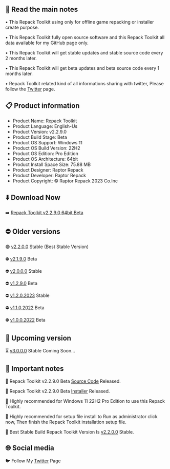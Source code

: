 📝 Read the main notes
----------------------

• This Repack Toolkit using only for offline game repacking or installer create purpose.

• This Repack Toolkit fully open source software and this Repack Toolkit all data available for my GitHub page only.

• This Repack Toolkit will get stable updates and stable source code every 2 months later.

• This Repack Toolkit will get beta updates and beta source code every 1 months later.

• Repack Toolkit related kind of all informations sharing with twitter, Please follow the [Twitter](https://www.twitter.com/raptorrepack)
 page.

📋 Product information
----------------------
- Product Name: Repack Toolkit
- Product Language: English-Us
- Product Version: v2.2.9.0
- Product Build Stage: Beta
- Product OS Support: Windows 11
- Product OS Build Version: 22H2
- Product OS Edition: Pro Edition
- Product OS Architecture: 64bit
- Product Install Space Size: 75.88 MB
- Product Designer: Raptor Repack
- Product Developer: Raptor Repack
- Product Copyright: © Raptor Repack 2023 Co.Inc

⬇️ Download Now 
---------------
➡️ [Repack Toolkit v2.2.9.0 64bit Beta](https://github.com/RaptorRepack/RepackToolkit/releases/tag/v2.2.9)

⛔ Older versions
-----------------
🟢 [v2.2.0.0](https://github.com/RaptorRepack/RepackToolkit/releases/tag/v2.2.0) Stable (Best Stable Version)

⛔ [v2.1.9.0](https://github.com/RaptorRepack/RepackToolkit/releases/tag/v2.1.9) Beta

⛔ [v2.0.0.0](https://github.com/RaptorRepack/RepackToolkit/releases/tag/v2.0.0) Stable

⛔ [v1.2.9.0](https://github.com/RaptorRepack/RepackToolkit/releases/tag/v1.2.9) Beta

⛔ [v1.2.0.2023](https://github.com/RaptorRepack/RepackToolkit/releases/tag/v1.2.0) Stable

⛔ [v1.1.0.2022](https://github.com/RaptorRepack/RepackToolkit/releases/tag/v1.1.0) Beta

⛔ [v1.0.0.2022](https://github.com/RaptorRepack/RepackToolkit/releases/tag/v1.0.0) Beta

📢 Upcoming version
-------------------
⏳ [v3.0.0.0](https://GitHub.Com/Raptorrepack/RepackToolkit) Stable Coming Soon...

📝 Important notes
------------------
🔴 Repack Toolkit v2.2.9.0 Beta [Source Code](https://github.com/RaptorRepack/RepackToolkit/tree/Toolkit/Beta%20Project/v2.2.9) Released.

🔴 Repack Toolkit v2.2.9.0 Beta [Installer](https://github.com/RaptorRepack/RepackToolkit/releases/tag/v2.2.9) Released.

🔴 Highly recommended for Windows 11 22H2 Pro Edition to use this Repack Toolkit.

🔴 Highly recommended for setup file install to Run as administrator click now, Then finish the Repack Toolkit installation setup file.

🔴 Best Stable Build Repack Toolkit Version Is [v2.2.0.0](https://github.com/RaptorRepack/RepackToolkit/releases/tag/v2.2.0)
 Stable.

🌐 Social media
---------------
🐦 Follow My [Twitter](https://www.twitter.com/raptorrepack) Page
